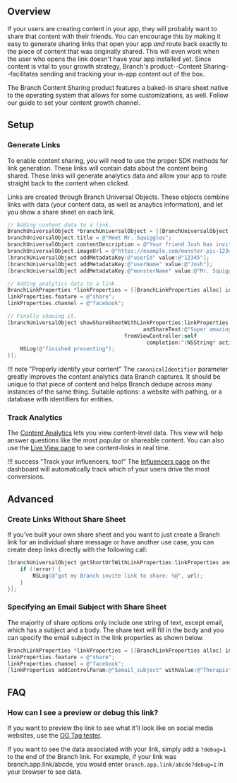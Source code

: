 
## Overview

If your users are creating content in your app, they will probably want to share that content with their friends. You can encourage this by making it easy to generate sharing links that open your app *and* route back exactly to the piece of content that was originally shared. This will even work when the user who opens the link doesn't have your app installed yet. Since content is vital to your growth strategy, Branch's product--Content Sharing--facilitates sending and tracking your in-app content out of the box.

The Branch Content Sharing product features a baked-in share sheet native to the operating system that allows for some customizations, as well. Follow our guide to set your content growth channel.

## Setup

### Generate Links

To enable content sharing, you will need to use the proper SDK methods for link generation. These links will contain data about the content being shared. These links will generate analytics data and allow your app to route straight back to the content when clicked.

Links are created through Branch Universal Objects. These objects combine links with data (your content data, as well as anaytics information), and let you show a share sheet on each link.

```objective-c
// Adding content data to a link.
BranchUniversalObject *branchUniversalObject = [[BranchUniversalObject alloc] initWithCanonicalIdentifier:@"monster/12345"];
branchUniversalObject.title = @"Meet Mr. Squiggles";
branchUniversalObject.contentDescription = @"Your friend Josh has invited you to meet his awesome monster, Mr. Squiggles!";
branchUniversalObject.imageUrl = @"https://example.com/monster-pic-12345.png";
[branchUniversalObject addMetadataKey:@"userId" value:@"12345"];
[branchUniversalObject addMetadataKey:@"userName" value:@"Josh"];
[branchUniversalObject addMetadataKey:@"monsterName" value:@"Mr. Squiggles"];
```

```objective-c
// Adding analytics data to a link.
BranchLinkProperties *linkProperties = [[BranchLinkProperties alloc] init];
linkProperties.feature = @"share";
linkProperties.channel = @"facebook";
```

```objective-c
// Finally showing it.
[branchUniversalObject showShareSheetWithLinkProperties:linkProperties
                                           andShareText:@"Super amazing thing I want to share!"
                                     fromViewController:self
                                            completion:^(NSString* activityType, BOOL completed) {
    NSLog(@"finished presenting");
}];
```

!!! note "Properly identify your content"
    The `canonicalIdentifier` parameter greatly improves the content analytics data Branch captures. It should be unique to that piece of content and helps Branch dedupe across many instances of the same thing. Suitable options: a website with pathing, or a database with identifiers for entities.


### Track Analytics

The [Content Analytics](https://dashboard.branch.io/content) lets you view content-level data. This view will help answer questions like the most popular or shareable content. You can also use the [Live View page](https://dashboard.branch.io/liveview/content) to see content-links in real time.

!!! success "Track your influencers, too!"
    The [Influencers page](https://dashboard.branch.io/referrals/analytics) on the dashboard will automatically track which of your users drive the most conversions.

## Advanced

### Create Links Without Share Sheet

If you've built your own share sheet and you want to just create a Branch link for an individual share message or have another use case, you can create deep links directly with the following call:

```objective-c
[branchUniversalObject getShortUrlWithLinkProperties:linkProperties andCallback:^(NSString* url, NSError* error) {
    if (!error) {
        NSLog(@"got my Branch invite link to share: %@", url);
    }
}];
```

### Specifying an Email Subject with Share Sheet

The majority of share options only include one string of text, except email, which has a subject and a body. The share text will fill in the body and you can specify the email subject in the link properties as shown below.

```objective-c
BranchLinkProperties *linkProperties = [[BranchLinkProperties alloc] init];
linkProperties.feature = @"share";
linkProperties.channel = @"facebook";
[linkProperties addControlParam:@"$email_subject" withValue:@"Therapists hate him"];
```

## FAQ

### How can I see a preview or debug this link?

If you want to preview the link to see what it'll look like on social media websites, use the [OG Tag tester](https://developers.facebook.com/tools/debug/og/object).

If you want to see the data associated with your link, simply add a `?debug=1` to the end of the Branch link. For example, if your link was branch.app.link/abcde, you would enter `branch.app.link/abcde?debug=1` in your browser to see data.
